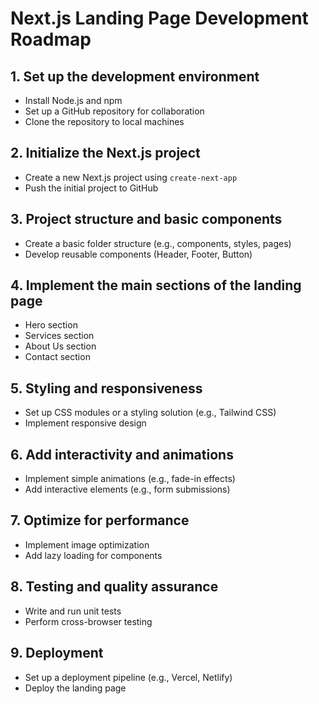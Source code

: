 # Next.js Landing Page Development Roadmap

## 1. Set up the development environment
- Install Node.js and npm
- Set up a GitHub repository for collaboration
- Clone the repository to local machines

## 2. Initialize the Next.js project
- Create a new Next.js project using `create-next-app`
- Push the initial project to GitHub

## 3. Project structure and basic components
- Create a basic folder structure (e.g., components, styles, pages)
- Develop reusable components (Header, Footer, Button)

## 4. Implement the main sections of the landing page
- Hero section
- Services section
- About Us section
- Contact section

## 5. Styling and responsiveness
- Set up CSS modules or a styling solution (e.g., Tailwind CSS)
- Implement responsive design

## 6. Add interactivity and animations
- Implement simple animations (e.g., fade-in effects)
- Add interactive elements (e.g., form submissions)

## 7. Optimize for performance
- Implement image optimization
- Add lazy loading for components

## 8. Testing and quality assurance
- Write and run unit tests
- Perform cross-browser testing

## 9. Deployment
- Set up a deployment pipeline (e.g., Vercel, Netlify)
- Deploy the landing page
